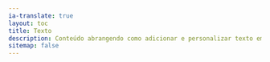 ```yaml
---
ia-translate: true
layout: toc
title: Texto
description: Conteúdo abrangendo como adicionar e personalizar texto em aplicativos Flutter.
sitemap: false
---
```

